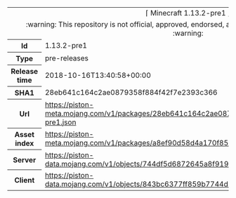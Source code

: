 <html><table>
<tr><td colspan="2" align="center"><img width="0" height="0"><br/>⌈ Minecraft 1.13.2-pre1 ⌋<br/><img width="0" height="0"></td></tr>
<tr><td colspan="2" align="center"><img width="0" height="0"><br/>
:warning: This repository is not official, approved, endorsed, associated or connected with Mojang :warning:
<br/><img width="0" height="0"></td></tr>
<tr><th>Id</th><td>1.13.2-pre1</td></tr>
<tr><th>Type</th><td>pre-releases</td></tr>
<tr><th>Release time</th><td>2018-10-16T13:40:58+00:00</td></tr>
<tr><th>SHA1</th><td>28eb641c164c2ae0879358f884f42f7e2393c366</td></tr>
<tr><th>Url</th><td><a href="https://piston-meta.mojang.com/v1/packages/28eb641c164c2ae0879358f884f42f7e2393c366/1.13.2-pre1.json">https://piston-meta.mojang.com/v1/packages/28eb641c164c2ae0879358f884f42f7e2393c366/1.13.2-pre1.json</a></td></tr>
<tr><th>Asset index</th><td><a href="https://piston-meta.mojang.com/v1/packages/a8ef90d58d4a170f85e3439470c99c25aa8e988b/1.13.1.json">https://piston-meta.mojang.com/v1/packages/a8ef90d58d4a170f85e3439470c99c25aa8e988b/1.13.1.json</a></td></tr>
<tr><th>Server</th><td><a href="https://piston-data.mojang.com/v1/objects/744df5d6872645a8f919459473e0e02a3571e6bb/server.jar">https://piston-data.mojang.com/v1/objects/744df5d6872645a8f919459473e0e02a3571e6bb/server.jar</a></td></tr>
<tr><th>Client</th><td><a href="https://piston-data.mojang.com/v1/objects/843bc6377ff859b7744d12df0b62653dc318456b/client.jar">https://piston-data.mojang.com/v1/objects/843bc6377ff859b7744d12df0b62653dc318456b/client.jar</a></td></tr>
</table></html>